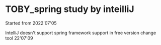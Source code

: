 # TOBY_spring study by inteilliJ
Started from 2022'07'05

IntelliJ doesn't support spring framework support in free version
change tool 22'07'09
